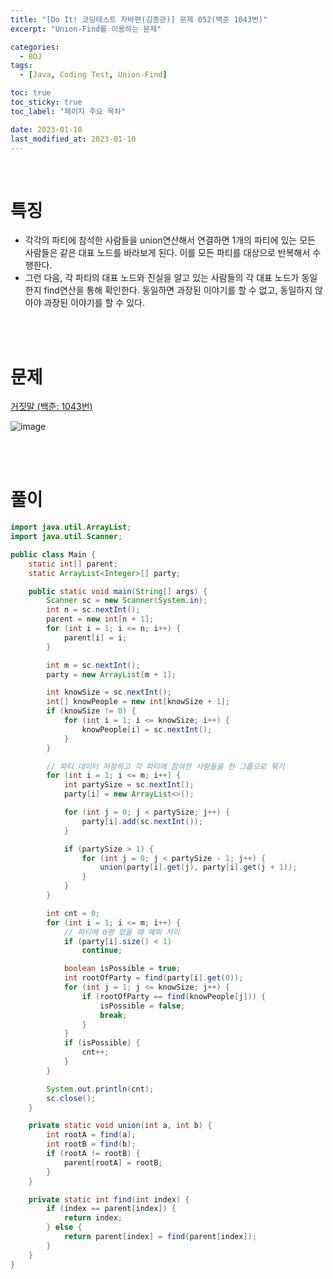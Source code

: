 ```yaml
---
title: "[Do It! 코딩테스트 자바편(김종관)] 문제 052(백준 1043번)"
excerpt: "Union-Find를 이용하는 문제"

categories:
  - BOJ
tags:
  - [Java, Coding Test, Union-Find]

toc: true
toc_sticky: true
toc_label: "페이지 주요 목차"

date: 2023-01-10
last_modified_at: 2023-01-10
---
```


<br>

# 특징

- 각각의 파티에 참석한 사람들을 union연산해서 연결하면 1개의 파티에 있는 모든 사람들은 같은 대표 노드를 바라보게 된다. 이를 모든 파티를 대상으로 반복해서 수행한다.
- 그런 다음, 각 파티의 대표 노드와 진실을 알고 있는 사람들의 각 대표 노드가 동일한지 find연산을 통해 확인한다. 동일하면 과장된 이야기를 할 수 없고, 동일하지 않아야 과장된 이야기를 할 수 있다.

<br><br>

# 문제

[거짓말 (백준: 1043번)](https://www.acmicpc.net/problem/1043)

![image](https://user-images.githubusercontent.com/112764753/211435905-b691b5b5-6f3e-4f11-be1a-a8d80050bc91.png)

<br><br>

# 풀이

```java
import java.util.ArrayList;
import java.util.Scanner;

public class Main {
    static int[] parent;
    static ArrayList<Integer>[] party;

    public static void main(String[] args) {
        Scanner sc = new Scanner(System.in);
        int n = sc.nextInt();
        parent = new int[n + 1];
        for (int i = 1; i <= n; i++) {
            parent[i] = i;
        }

        int m = sc.nextInt();
        party = new ArrayList[m + 1];

        int knowSize = sc.nextInt();
        int[] knowPeople = new int[knowSize + 1];
        if (knowSize != 0) {
            for (int i = 1; i <= knowSize; i++) {
                knowPeople[i] = sc.nextInt();
            }
        }

        // 파티 데이터 저장하고 각 파티에 참여한 사람들을 한 그룹으로 묶기
        for (int i = 1; i <= m; i++) {
            int partySize = sc.nextInt();
            party[i] = new ArrayList<>();

            for (int j = 0; j < partySize; j++) {
                party[i].add(sc.nextInt());
            }

            if (partySize > 1) {
                for (int j = 0; j < partySize - 1; j++) {
                    union(party[i].get(j), party[i].get(j + 1));
                }
            }
        }

        int cnt = 0;
        for (int i = 1; i <= m; i++) {
            // 파티에 0명 왔을 때 예외 처리
            if (party[i].size() < 1)
                continue;

            boolean isPossible = true;
            int rootOfParty = find(party[i].get(0));
            for (int j = 1; j <= knowSize; j++) {
                if (rootOfParty == find(knowPeople[j])) {
                    isPossible = false;
                    break;
                }
            }
            if (isPossible) {
                cnt++;
            }
        }

        System.out.println(cnt);
        sc.close();
    }

    private static void union(int a, int b) {
        int rootA = find(a);
        int rootB = find(b);
        if (rootA != rootB) {
            parent[rootA] = rootB;
        }
    }

    private static int find(int index) {
        if (index == parent[index]) {
            return index;
        } else {
            return parent[index] = find(parent[index]);
        }
    }
}
```

